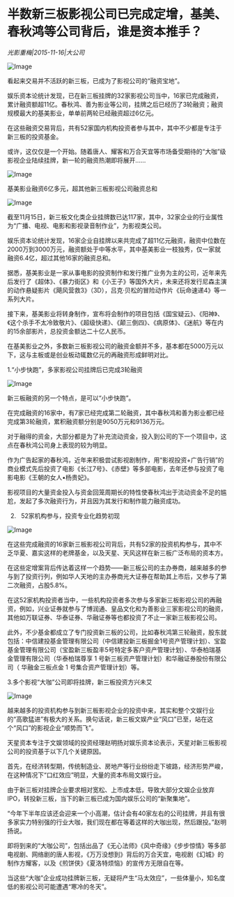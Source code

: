 # 半数新三板影视公司已完成定增，基美、春秋鸿等公司背后，谁是资本推手？

*光影重梅|2015-11-16|大公司*

![Image](http://static.ylzbl.com/uploads/ueditor/php/upload/image/20171019/1508397789565877.jpeg)

看起来交易并不活跃的新三板，已成为了影视公司的“融资宝地”。

娱乐资本论统计发现，已在新三板挂牌的32家影视公司当中，16家已完成融资，累计融资额超11亿。春秋鸿、善为影业等公司，挂牌之后已经历了3轮融资；融资规模最大的基美影业，单单前两轮已经融资超过6亿元。

在这些融资交易背后，共有52家国内机构投资者参与其中，其中不少都是专注于新三板的投资基金。

或许，这仅仅是一个开始。随着唐人、耀客和万合天宜等市场备受期待的“大咖”级影视企业陆续挂牌，新一轮的融资热潮即将展开……

![Image](http://si1.go2yd.com/get-image/0HbVjIfoPs8)

基美影业融资6亿多元，超其他新三板影视公司融资总和

![Image](http://si1.go2yd.com/get-image/0HbVjJu2zRo)

截至11月15日，新三板文化类企业挂牌数已达117家，其中，32家企业的行业属性为“广播、电视、电影和影视录音制作业”，为影视类公司。

娱乐资本论统计发现，16家企业自挂牌以来共完成了超11亿元融资，融资中位数在2000万到3000万元，融资额处于中等水平，其中基美影业一枝独秀，仅一家就融资6.4亿，超过其他16家的融资总和。

据悉，基美影业是一家从事电影的投资制作和发行推广业务为主的公司，近年来先后发行了《超体》、《暴力街区》和《小王子》等国外大片，未来还将发行尼森主演的动作悬疑影片《飓风营救3》（3D），吕克·贝松的冒险动作片《玩命速递4》等一系列大片。

接下来，基美影业将转身制作，宣布将会制作的项目包括《国宝疑云》、《阳神》、《这个杀手不太冷致敬片》、《超级快递》、《颠三倒四》、《病原体》、《迷航》等在内的15余部影片，总投资金额达二十亿人民币。

在基美影业之外，多数新三板影视公司的融资金额并不多，基本都在5000万元以下，这与主板或是创业板动辄数亿元的再融资形成鲜明对比。

1.“小步快跑”，多家影视公司挂牌后已完成3轮融资

![Image](http://si1.go2yd.com/get-image/0HbVjO8o3to)

新三板融资的另一个特点，是可以“小步快跑”。

在完成融资的16家中，有7家已经完成第二轮融资，其中春秋鸿和善为影业都已经完成第3轮融资，累积融资额分别是9050万元和9136万元。

对于融得的资金，大部分都是为了补充流动资金，投入到公司的下一个项目中，这点在春秋鸿公司身上表现的较为明显。

作为广告起家的春秋鸿，近年来积极尝试影视剧制作，用“影视投资+广告行销”的商业模式先后投资了电影《长江7号》、《赤壁》等多部电影，去年还参与投资了电影电影《王朝的女人•杨贵妃》。

影视项目的大量资金投入与资金回笼周期长的特性使春秋鸿出于流动资金不足的尴尬，发起了多次融资行为，并且因为其发行和制作能力融资成功。

2.   52家机构参与，投资专业化趋势初现

![Image](http://si1.go2yd.com/get-image/0HbVjLGB5tI)

在这些完成融资的16家新三板影视公司背后，共有52家的投资机构参与，其中不乏华夏、嘉实这样的老牌基金，以及天星、天风这样在新三板广泛布局的资本方。

在这些定增案背后传达着这样一个趋势——新三板公司的主办券商，越来越多的参与到了投资行列，例如华人天地的主办券商光大证券在帮助其上市后，又参与了第二次融资，占股5.8%。

在这52家机构投资者当中，一些机构投资者多次参与多家新三板影视公司的再融资，例如，兴业证券就参与了博润通、皇品文化和为善影业三家影视公司的融资，其他如万联证券、华泰证券、华融证券等也都投资了不止一家新三板影视公司。

此外，不少基金都成立了专门投资新三板的公司，比如春秋鸿第三轮融资，股东就包括：中信建投基金管理有限公司（中信建投新三板掘金1号资产管理计划）、宝盈基金管理有限公司（宝盈新三板盈丰5号特定多客户资产管理计划）、华泰柏瑞基金管理有限公司（华泰柏瑞尊享 1 号新三板资产管理计划）和华融证券股份有限公司（ 华融金三板点金 1 号集合资产管理计划）等。

3.多个影视“大咖”公司即将挂牌，新三板投资方兴未艾

![Image](http://si1.go2yd.com/get-image/0HbVjMkPYyO)

越来越多的投资机构参与到新三板影视企业的投资中来，其实和整个文娱行业的“高歌猛进”有极大的关系。换句话说，新三板文娱产业“风口”已至，站在这个“风口”的影视企业“顺势而飞”。

天星资本专注于文娱领域的投资经理赵明扬对娱乐资本论表示，天星对新三板影视公司的投资基于以下几个关键原因。

首先，在经济转型期，传统制造业、房地产等行业纷纷走下坡路，经济形势严峻，在这种情况下“口红效应”明显，大量的资本布局文娱行业。

由于新三板对挂牌企业要求相对宽松、上市成本低，导致大部分文娱企业放弃IPO，转投新三板，当下的新三板已成为国内娱乐公司的“新聚集地”。

“今年下半年应该还会迎来一个小高潮，估计会有40家左右的公司挂牌，并且有很多家实力特别强的行业大咖，我们现在都在等着这样的大咖出现，然后跟投。”赵明扬说。

即将到来的“大咖公司”，包括出品了《无心法师》《风中奇缘》《步步惊情》等多部电视剧、网络剧的唐人影视，《万万没想到》背后的万合天宜，电视剧《幻城》的制作方耀客，以及《煎饼侠》《夏洛特烦恼》的宣传方无限自在等。

当这些“大咖”企业成功挂牌新三板，无疑将产生“马太效应”，一些体量小，知名度低的影视公司可能遭遇“寒冷的冬天”。

